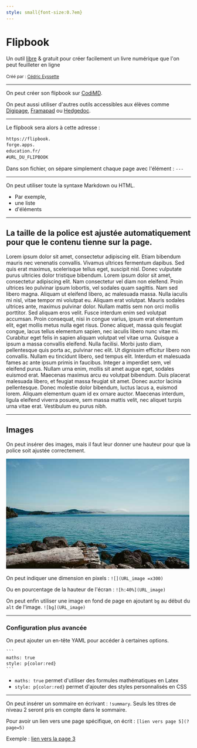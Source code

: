 ```yaml
---
style: small{font-size:0.7em}
---
```


# Flipbook

Un outil [libre](https://forge.apps.education.fr/flipbook/flipbook.forge.apps.education.fr) & gratuit pour créer facilement un livre numérique que l'on peut feuilleter en ligne

<small>Créé par : [Cédric Eyssette](https://eyssette.forge.apps.education.fr/)</small>

---

On peut créer son flipbook sur [CodiMD](https://codimd.apps.education.fr/).

On peut aussi utiliser d'autres outils accessibles aux élèves comme [Digipage](https://digipage.app/), [Framapad](https://framapad.org/abc/fr/) ou [Hedgedoc](https://demo.hedgedoc.org/).

---

Le flipbook sera alors à cette adresse :

```md
https://flipbook.
forge.apps.
education.fr/
#URL_DU_FLIPBOOK
```

Dans son fichier, on sépare simplement chaque page avec l'élément : `---`

---

On peut utiliser toute la syntaxe Markdown ou HTML.

- Par exemple,
- une liste
- d'éléments

---

## La taille de la police est ajustée automatiquement pour que le contenu tienne sur la page.

Lorem ipsum dolor sit amet, consectetur adipiscing elit. Etiam bibendum mauris nec venenatis convallis. Vivamus ultrices fermentum dapibus. Sed quis erat maximus, scelerisque tellus eget, suscipit nisl. Donec vulputate purus ultricies dolor tristique bibendum. Lorem ipsum dolor sit amet, consectetur adipiscing elit. Nam consectetur vel diam non eleifend. Proin ultrices leo pulvinar ipsum lobortis, vel sodales quam sagittis.
Nam sed libero magna. Aliquam ut eleifend libero, ac malesuada massa. Nulla iaculis mi nisl, vitae tempor mi volutpat eu. Aliquam erat volutpat. Mauris sodales ultrices ante, maximus pulvinar dolor. Nullam mattis sem non orci mollis porttitor. Sed aliquam eros velit. Fusce interdum enim sed volutpat accumsan. Proin consequat, nisi in congue varius, ipsum erat elementum elit, eget mollis metus nulla eget risus. Donec aliquet, massa quis feugiat congue, lacus tellus elementum sapien, nec iaculis libero nunc vitae mi. Curabitur eget felis in sapien aliquam volutpat vel vitae urna. Quisque a ipsum a massa convallis eleifend. Nulla facilisi.
Morbi justo diam, pellentesque quis porta ac, pulvinar nec elit. Ut dignissim efficitur libero non convallis. Nullam eu tincidunt libero, sed tempus elit. Interdum et malesuada fames ac ante ipsum primis in faucibus. Integer a imperdiet sem, vel eleifend purus. Nullam urna enim, mollis sit amet augue eget, sodales euismod erat. Maecenas maximus arcu eu volutpat bibendum. Duis placerat malesuada libero, et feugiat massa feugiat sit amet. Donec auctor lacinia pellentesque. Donec molestie dolor bibendum, luctus lacus a, euismod lorem. Aliquam elementum quam id ex ornare auctor. Maecenas interdum, ligula eleifend viverra posuere, sem massa mattis velit, nec aliquet turpis urna vitae erat. Vestibulum eu purus nibh.

---

## Images

On peut insérer des images, mais il faut leur donner une hauteur pour que la police soit ajustée correctement.

![h:20%](img/img.jpg)

On peut indiquer une dimension en pixels :
`![](URL_image =x300)`

Ou en pourcentage de la hauteur de l'écran :
`![h:40%](URL_image)`

On peut enfin utiliser une image en fond de page en ajoutant `bg` au début du `alt` de l'image.
`![bg](URL_image)`

---

### Configuration plus avancée

On peut ajouter un en-tête YAML pour accéder à certaines options.

```
``​`​
maths: true
style: p{color:red}
`​`​`​
```

- `maths: true` permet d'utiliser des formules mathématiques en Latex
- `style: p{color:red}` permet d'ajouter des styles personnalisés en CSS

---

On peut insérer un sommaire en écrivant : `!​summary`. Seuls les titres de niveau 2 seront pris en compte dans le sommaire.

Pour avoir un lien vers une page spécifique, on écrit :
`[lien vers page 5](?page=5)`

Exemple :
[lien vers la page 3](?page=3)

